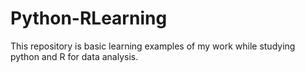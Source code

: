 # Python-RLearning
This repository is basic learning examples of my work while studying python and R for data analysis.
